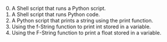0. A Shell script that runs a Python script.
1. A Shell script that runs Python code.
2. A Python script that prints a string using the print function.
3. Using the f-String function to print int stored in a variable.
4. Using the F-String function to print a float stored in a variable.
